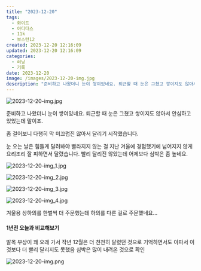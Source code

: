 ```yaml
---
title: "2023-12-20"
tags:
  - 화이트
  - 아디다스
  - 11k
  - 보스턴12
created: 2023-12-20 12:16:09
updated: 2023-12-20 12:16:09
categories:
  - 러닝
  - 기록
date: 2023-12-20
image: /images/2023-12-20-img.jpg
description: "준비하고 나왔더니 눈이 쌓여있네요. 퇴근할 때 눈은 그쳤고 쌓이지도 않아서 안심하고 있었는데 말이죠. 좀 걸어보니 다행히 막 미끄럽진 않아서 달리기 시작했습니다. 눈 오는 날은 힘들게 달려봐야 빨라지지 않는 걸 지난 겨울에 경험했기에 넘어지지 않게 요리조리 잘 피하면서 달렸습니다. 빨리"
---
```


![2023-12-20-img.jpg](/images/2023-12-20-img.jpg)
 
 

준비하고 나왔더니 눈이 쌓여있네요. 퇴근할 때 눈은 그쳤고 쌓이지도 않아서 안심하고 있었는데 말이죠.

좀 걸어보니 다행히 막 미끄럽진 않아서 달리기 시작했습니다.

눈 오는 날은 힘들게 달려봐야 빨라지지 않는 걸 지난 겨울에 경험했기에 넘어지지 않게 요리조리 잘 피하면서 달렸습니다. 빨리 달리진 않았는데 어제보다 심박은 좀 높네요.

 
 ![2023-12-20-img_1.jpg](/images/2023-12-20-img_1.jpg)
 
 

 
 ![2023-12-20-img_2.jpg](/images/2023-12-20-img_2.jpg)
 
 

 
 ![2023-12-20-img_3.jpg](/images/2023-12-20-img_3.jpg)
 
 

 
 ![2023-12-20-img_4.jpg](/images/2023-12-20-img_4.jpg)
 
 

겨울용 상하의를 한벌씩 더 주문했는데 하의를 다른 걸로 주문했네요...

#### 1년전 오늘과 비교해보기

발목 부상이 꽤 오래 가서 작년 12월은 더 천천히 달렸던 것으로 기억하면서도 아파서 이것보다 더 빨리 달리지도 못했음
심박은 많이 내려온 것으로 확인

 
 ![2023-12-20-img.png](/images/2023-12-20-img.png)
